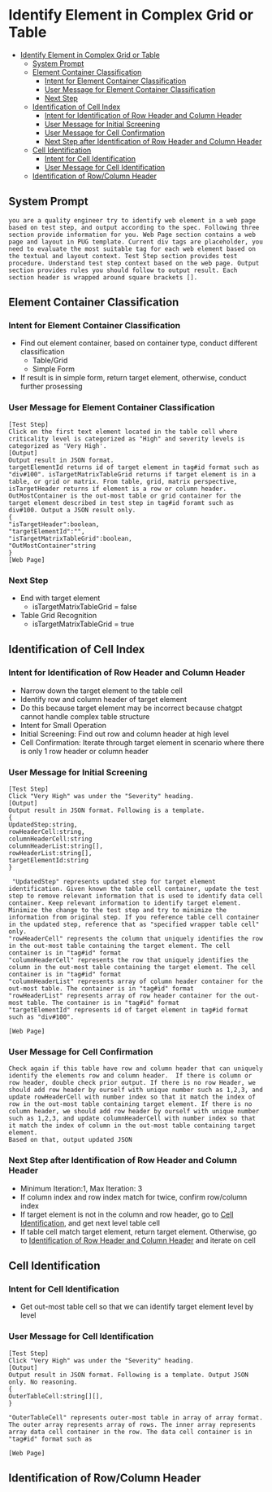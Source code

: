 # Identify Element in Complex Grid or Table

- [Identify Element in Complex Grid or Table](#identify-element-in-complex-grid-or-table)
  - [System Prompt](#system-prompt)
  - [Element Container Classification](#element-container-classification)
    - [Intent for Element Container Classification](#intent-for-element-container-classification)
    - [User Message for Element Container Classification](#user-message-for-element-container-classification)
    - [Next Step](#next-step)
  - [Identification of Cell Index](#identification-of-cell-index)
    - [Intent for Identification of Row Header and Column Header](#intent-for-identification-of-row-header-and-column-header)
    - [User Message for Initial Screening](#user-message-for-initial-screening)
    - [User Message for Cell Confirmation](#user-message-for-cell-confirmation)
    - [Next Step after Identification of Row Header and Column Header](#next-step-after-identification-of-row-header-and-column-header)
  - [Cell Identification](#cell-identification)
    - [Intent for Cell Identification](#intent-for-cell-identification)
    - [User Message for Cell Identification](#user-message-for-cell-identification)
  - [Identification of Row/Column Header](#identification-of-rowcolumn-header)

## System Prompt

```text
you are a quality engineer try to identify web element in a web page based on test step, and output according to the spec. Following three section provide information for you. Web Page section contains a web page and layout in PUG template. Current div tags are placeholder, you need to evaluate the most suitable tag for each web element based on the textual and layout context. Test Step section provides test procedure. Understand test step context based on the web page. Output section provides rules you should follow to output result. Each section header is wrapped around square brackets []. 
```

## Element Container Classification

### Intent for Element Container Classification

- Find out element container, based on container type, conduct different classification
  - Table/Grid
  - Simple Form
- If result is in simple form, return target element, otherwise, conduct further prosessing

### User Message for Element Container Classification

```text
[Test Step]  
Click on the first text element located in the table cell where criticality level is categorized as "High" and severity levels is categorized as 'Very High'.   
[Output]   
Output result in JSON format. 
targetElementId returns id of target element in tag#id format such as "div#100". isTargetMatrixTableGrid returns if target element is in a table, or grid or matrix. From table, grid, matrix perspective, isTargetHeader returns if element is a row or column header. OutMostContainer is the out-most table or grid container for the target element described in test step in tag#id foramt such as div#100. Output a JSON result only.
{   
"isTargetHeader":boolean,   
"targetElementId":"",   
"isTargetMatrixTableGrid":boolean,
"OutMostContainer"string
}   
[Web Page]   
```

### Next Step

- End with target element
  - isTargetMatrixTableGrid = false
- Table Grid Recognition
  - isTargetMatrixTableGrid = true

## Identification of Cell Index

### Intent for Identification of Row Header and Column Header

- Narrow down the target element to the table cell
- Identify row and column header of target element
- Do this because target element may be incorrect because chatgpt cannot handle complex table structure
- Intent for Small Operation
- Initial Screening: Find out row and column header at high level
- Cell Confirmation: Iterate through target element in scenario where there is only 1 row header or column header

### User Message for Initial Screening

```text
[Test Step]
Click "Very High" was under the "Severity" heading.
[Output]
Output result in JSON format. Following is a template.
{
UpdatedStep:string,
rowHeaderCell:string,
columnHeaderCell:string
columnHeaderList:string[],
rowHeaderList:string[],
targetElementId:string
}

 "UpdatedStep" represents updated step for target element identification. Given known the table cell container, update the test step to remove relevant information that is used to identify data cell container. Keep relevant information to identify target element. Minimize the change to the test step and try to minimize the information from original step. If you reference table cell container in the updated step, reference that as "specified wrapper table cell" only.
"rowHeaderCell" represents the column that uniquely identifies the row in the out-most table containing the target element. The cell container is in "tag#id" format
"columnHeaderCell" represents the row that uniquely identifies the column in the out-most table containing the target element. The cell container is in "tag#id" format
"columnHeaderList" represents array of column header container for the out-most table. The container is in "tag#id" format
"rowHeaderList" represents array of row header container for the out-most table. The container is in "tag#id" format
"targetElementId" represents id of target element in tag#id format such as "div#100".

[Web Page]
```

### User Message for Cell Confirmation

```text
Check again if this table have row and column header that can uniquely identify the elements row and column header.  If there is column or row header, double check prior output. If there is no row Header, we should add row header by ourself with unique number such as 1,2,3, and update rowHeaderCell with number index so that it match the index of row in the out-most table containing target element. If there is no column header, we should add row header by ourself with unique number such as 1,2,3, and update columnHeaderCell with number index so that it match the index of column in the out-most table containing target element.
Based on that, output updated JSON
```

### Next Step after Identification of Row Header and Column Header

- Minimum Iteration:1, Max Iteration: 3
- If column index and row index match for twice, confirm row/column index
- If target element is not in the column and row header, go to [Cell Identification](#cell-identification), and get next level table cell
- If table cell match target element, return target element. Otherwise, go to [Identification of Row Header and Column Header](#element-container-classification) and iterate on cell

## Cell Identification

### Intent for Cell Identification

- Get out-most table cell so that we can identify target element level by level

### User Message for Cell Identification

```text
[Test Step]
Click "Very High" was under the "Severity" heading.
[Output]
Output result in JSON format. Following is a template. Output JSON only. No reasoning.  
{  
OuterTableCell:string[][],  
}  

"OuterTableCell" represents outer-most table in array of array format. The outer array represents array of rows. The inner array represents array data cell container in the row. The data cell container is in "tag#id" format such as 

[Web Page] 
```

## Identification of Row/Column Header
